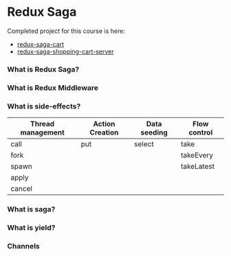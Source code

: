 # Redux Saga

Completed project for this course is here:

* [redux-saga-cart](https://github.com/danielstern/redux-saga-cart)
* [redux-saga-shopping-cart-server](https://github.com/danielstern/redux-saga-shopping-cart-server)

### What is Redux Saga?

### What is Redux Middleware

### What is side-effects?

|Thread management|Action Creation|Data seeding|Flow control|
|-|-|-|-|
|call|put|select|take|
|fork|||takeEvery|
|spawn|||takeLatest|
|apply||||
|cancel||||

### What is saga?

### What is yield?

### Channels



